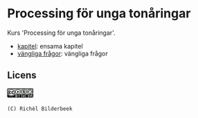 # Processing för unga tonåringar

Kurs 'Processing för unga tonåringar'.

 * [kapitel](kapitel/README.md): ensama kapitel
 * [vängliga frågor](faq.md): vängliga frågor

## Licens

![CC-BY-NC-SA](pics/CC-BY-NC-SA.png)

```
(C) Richèl Bilderbeek
```

